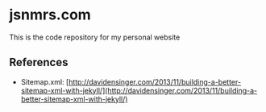 # jsnmrs.com
This is the code repository for my personal website

## References
* Sitemap.xml: [http://davidensinger.com/2013/11/building-a-better-sitemap-xml-with-jekyll/](http://davidensinger.com/2013/11/building-a-better-sitemap-xml-with-jekyll/)